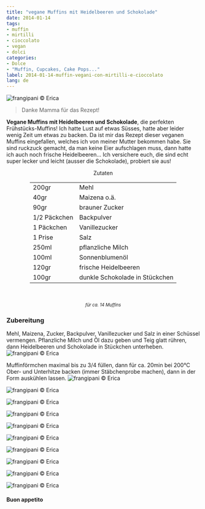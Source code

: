 ```yaml
---
title: "vegane Muffins mit Heidelbeeren und Schokolade"
date: 2014-01-14
tags:
- muffin
- mirtilli
- cioccolato
- vegan
- dolci
categories:
- Dolce
- "Muffin, Cupcakes, Cake Pops..."
label: 2014-01-14-muffin-vegani-con-mirtilli-e-cioccolato
lang: de 
---
```

![](../2014-01-14-muffin-con-mirtilli-e-cioccolato/header.jpg "frangipani © Erica")

> Danke Mamma für das Rezept!

**Vegane Muffins mit Heidelbeeren und Schokolade**, die perfekten Frühstücks-Muffins! Ich hatte Lust auf etwas Süsses, hatte aber leider wenig Zeit um etwas zu backen. Da ist mir das Rezept dieser veganen Muffins eingefallen, welches ich von meiner Mutter bekommen habe. Sie sind ruckzuck gemacht, da man keine Eier aufschlagen muss, dann hatte ich auch noch frische Heidelbeeren... Ich versichere euch, die sind echt super lecker und leicht (ausser die Schokolade), probiert sie aus!

<div id="wrapper" style="text-align: center">
  <div id="yourdiv" style="display: inline-block;">
    <div class="ingredients" itemscope itemtype="http://schema.org/Recipe">
      <span itemprop="name" style="display:none;">vegane Muffins mit Heidelbeeren und Schokolade</span>
      <span itemprop="recipeCategory" style="display:none;">Süsses</span>
      <img itemprop="image" style="display:none;" class="ignore-gallery-item" src="../2014-01-14-muffin-con-mirtilli-e-cioccolato/header.jpeg"/>
      <span itemprop="author" style="display:none;">Erica Raiano</span>
      <span itemprop="description" style="display:none;">Vegane Muffins mit Heidelbeeren und Schokolade, die perfekten Frühstücks-Muffins!</span>
      <div class="ingredients-title">Zutaten</div>
      <table>
        <tbody>
          <tr itemprop="recipeIngredient">
            <td>200gr</td>
            <td>Mehl</td>
          </tr>
          <tr itemprop="recipeIngredient">
            <td>40gr</td>
            <td>Maizena o.ä.</td>
          </tr>
          <tr itemprop="recipeIngredient">
            <td>90gr</td>
            <td>brauner Zucker</td>
          </tr>
          <tr itemprop="recipeIngredient">
            <td>1/2 Päckchen</td>
            <td>Backpulver</td>
          </tr>
          <tr itemprop="recipeIngredient">
            <td>1 Päckchen</td>
            <td>Vanillezucker</td>
          </tr>
          <tr itemprop="recipeIngredient">
            <td>1 Prise</td>
            <td>Salz</td>
          </tr>
          <tr itemprop="recipeIngredient">
            <td>250ml</td>
            <td>pflanzliche Milch</td>
          </tr>
          <tr itemprop="recipeIngredient">
            <td>100ml</td>
            <td>Sonnenblumenöl</td>
          </tr>
          <tr itemprop="recipeIngredient">
            <td>120gr</td>
            <td>frische Heidelbeeren</td>
          </tr>
          <tr itemprop="recipeIngredient">
            <td>100gr</td>
            <td>dunkle Schokolade in Stückchen</td>
          </tr>
        </tbody>
      </table>
      <br></br>
      <i class="pull-right" style="font-size: 80%;">für ca. 14 Muffins</i>
    </div>
  </div>
</div>


<h3>
  <font color="grey">
    <i class="fa fa-cogs"></i>
  </font> Zubereitung
</h3>

Mehl, Maizena, Zucker, Backpulver, Vanillezucker und Salz in einer Schüssel vermengen. Pflanzliche Milch und Öl dazu geben und Teig glatt rühren, dann Heidelbeeren und Schokolade in Stückchen unterheben.
![](../2014-01-14-muffin-con-mirtilli-e-cioccolato/impasto.jpg "frangipani © Erica")

Muffinförmchen maximal bis zu 3/4 füllen, dann für ca. 20min bei 200°C Ober- und Unterhitze backen (immer Stäbchenprobe machen), dann in der Form auskühlen lassen.
![](../2014-01-14-muffin-con-mirtilli-e-cioccolato/risultato1.jpg "frangipani © Erica")

![](../2014-01-14-muffin-con-mirtilli-e-cioccolato/risultato2.jpg "frangipani © Erica")

![](../2014-01-14-muffin-con-mirtilli-e-cioccolato/risultato3.jpg "frangipani © Erica")

![](../2014-01-14-muffin-con-mirtilli-e-cioccolato/risultato4.jpg "frangipani © Erica")

![](../2014-01-14-muffin-con-mirtilli-e-cioccolato/risultato5.jpg "frangipani © Erica")

![](../2014-01-14-muffin-con-mirtilli-e-cioccolato/risultato6.jpg "frangipani © Erica")

![](../2014-01-14-muffin-con-mirtilli-e-cioccolato/risultato7.jpg "frangipani © Erica")

![](../2014-01-14-muffin-con-mirtilli-e-cioccolato/risultato8.jpg "frangipani © Erica")

![](../2014-01-14-muffin-con-mirtilli-e-cioccolato/risultato9.jpg "frangipani © Erica")

![](../2014-01-14-muffin-con-mirtilli-e-cioccolato/risultato10.jpg "frangipani © Erica") 

<h4>Buon appetito
  <font color="red">
    <i class="fa fa-smile-o"></i>
  </font>
</h4>